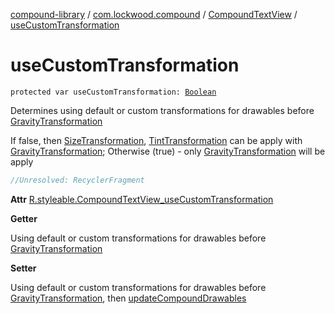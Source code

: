 [compound-library](../../index.md) / [com.lockwood.compound](../index.md) / [CompoundTextView](index.md) / [useCustomTransformation](./use-custom-transformation.md)

# useCustomTransformation

`protected var useCustomTransformation: `[`Boolean`](https://kotlinlang.org/api/latest/jvm/stdlib/kotlin/-boolean/index.html)

Determines using default or custom transformations for drawables before [GravityTransformation](../../com.lockwood.compound.transofrmation/-gravity-transformation/index.md)

If false, then [SizeTransformation](../../com.lockwood.compound.transofrmation/-size-transformation/index.md), [TintTransformation](../../com.lockwood.compound.transofrmation/-tint-transformation/index.md) can be apply with [GravityTransformation](../../com.lockwood.compound.transofrmation/-gravity-transformation/index.md);
Otherwise (true) - only [GravityTransformation](../../com.lockwood.compound.transofrmation/-gravity-transformation/index.md) will be apply

``` kotlin
//Unresolved: RecyclerFragment
```

**Attr**
[R.styleable.CompoundTextView_useCustomTransformation](#)

**Getter**

Using default or custom transformations for drawables before [GravityTransformation](../../com.lockwood.compound.transofrmation/-gravity-transformation/index.md)

**Setter**

Using default or custom transformations for drawables before [GravityTransformation](../../com.lockwood.compound.transofrmation/-gravity-transformation/index.md),
then [updateCompoundDrawables](update-compound-drawables.md)

